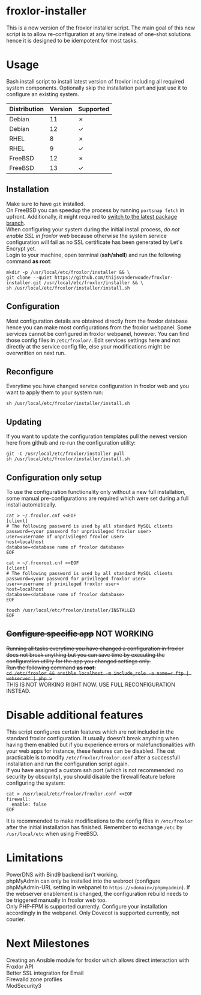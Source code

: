 # froxlor-installer
This is a new version of the froxlor installer script. The main goal of this new script is to allow re-configuration at any time instead of one-shot solutions hence it is designed to be idempotent for most tasks.

# Usage
Bash install script to install latest version of froxlor including all required system components.
Optionally skip the installation part and just use it to configure an existing system.

| Distribution | Version | Supported |
|--------------|---------|-----------|
| Debian       | 11      | &cross;   |
| Debian       | 12      | &check;   |
| RHEL         | 8       | &cross;   |
| RHEL         | 9       | &check;   |
| FreeBSD      | 12      | &cross;   |
| FreeBSD      | 13      | &check;   |

## Installation
Make sure to have `git` installed.  
On FreeBSD you can speedup the process by running `portsnap fetch` in upfront. Additionally, it might required to [switch to the latest package branch](https://docs.freebsd.org/en/books/handbook/ports/#quarterly-latest-branch).  
When configuring your system during the initial install process, *do not enable SSL in froxlor web* because otherwise the system service configuration will fail as no SSL certificate has been generated by Let's Encrypt yet.  
Login to your machine, open terminal (**ssh/shell**) and run the following command **as root**:   
```shell
mkdir -p /usr/local/etc/froxlor/installer && \
git clone --quiet https://github.com/thijsvanderwoude/froxlor-installer.git /usr/local/etc/froxlor/installer && \
sh /usr/local/etc/froxlor/installer/install.sh
```

## Configuration
Most configuration details are obtained directly from the froxlor database hence you can make most configurations from the froxlor webpanel. Some services cannot be configured in  froxlor webpanel, however. You can find those config files in `/etc/froxlor/`. Edit services settings here and not directly at the service config file, else your modifications might be overwritten on next run.

## Reconfigure
Everytime you have changed service configuration in froxlor web and you want to apply them to your system run:  
```shell
sh /usr/local/etc/froxlor/installer/install.sh
```

## Updating
If you want to update the configuration templates pull the newest version here from github and re-run the configuration utility:
```shell
git -C /usr/local/etc/froxlor/installer pull
sh /usr/local/etc/froxlor/installer/install.sh
```

## Configuration only setup
To use the configuration functionality only without a new full installation, some manual pre-configurations are required which were set during a full install automatically.
```shell
cat > ~/.froxlor.cnf <<EOF
[client]
# The following password is used by all standard MySQL clients
password=<your password for unprivileged froxlor user>
user=<username of unprivileged froxlor user>
host=localhost
database=<database name of froxlor database>
EOF
```

```shell
cat > ~/.froxroot.cnf <<EOF
[client]
# The following password is used by all standard MySQL clients
password=<your password for privileged froxlor user>
user=<username of privileged froxlor user>
host=localhost
database=<database name of froxlor database>
EOF
```

```shell
touch /usr/local/etc/froxlor/installer/INSTALLED
EOF
```

## ~~Configure specific app~~ NOT WORKING
~~Running all tasks everytime you have changed a configuration in froxlor does not break anything but you can save time by executing the configuration utility for the app you changed settings only.~~  
~~Run the following command **as root**:~~  
~~`cd /etc/froxlor && ansible localhost -m include_role -a name=< ftp | webserver | php >`~~  
THIS IS NOT WORKING RIGHT NOW. USE FULL RECONFIGURATION INSTEAD.

# Disable additional features
This script configures certain features which are not included in the standard froxlor configuration. It usually doesn't break anything when having them enabled but if you experience errors or malefunctionalities with your web apps for instance, these features can be disabled. The ost practicable is to modify `/etc/froxlor/froxlor.conf` after a successfull installation and run the configuration script again.  
If you have assigned a custom ssh port (which is not recommended: no security by obscurity), you should disable the firewall feature before configuring the system:
```shell
cat > /usr/local/etc/froxlor/froxlor.conf <<EOF
firewall:
  enable: false
EOF
```
It is recommended to make modifications to the config files in `/etc/froxlor` after the initial installation has finished.
Remember to exchange `/etc` by `/usr/local/etc` when using FreeBSD.

# Limitations
PowerDNS with Bind9 backend isn't working.  
phpMyAdmin can only be installed into the webroot (configure phpMyAdmin-URL setting in webpanel to `https://<domain>/phpmyadmin`).
If the webserver enablement is changed, the configuration rebuild needs to be triggered manually in froxlor web too.  
Only PHP-FPM is supported currently. Configure your installation accordingly in the webpanel.
Only Dovecot is supported currently, not courier.

# Next Milestones
Creating an Ansible module for froxlor which allows direct interaction with Froxlor API  
Better SSL integration for Email  
Firewalld zone profiles  
ModSecurity3
